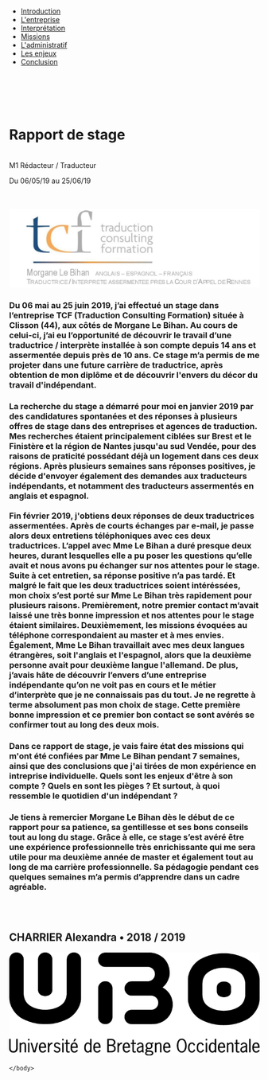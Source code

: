 <html>
	<head>
		<link rel="stylesheet" type="text/css" href="stylesheet.css">
		<title>Rapport de stage</title>
	</head>
	<body>
</br>
<ul id="navigation"> 
	<li><a href="file:///C:/Users/alexa/Documents/Stage/Pages%20HTML/Acceuil.html">Introduction</a></li> 
	<li><a href="file:///C:/Users/alexa/Documents/Stage/Pages%20HTML/L'entreprise.html">L'entreprise</a></li> 
	<li><a href="file:///C:/Users/alexa/Documents/Stage/Pages%20HTML/Interprétation.html">Interprétation</a></li> 
	<li><a href="file:///C:/Users/alexa/Documents/Stage/Pages%20HTML/Missions.html">Missions</a></li> 
	<li><a href="file:///C:/Users/alexa/Documents/Stage/Pages%20HTML/Administratif.html">L'administratif</a></li> 
	<li><a href="file:///C:/Users/alexa/Documents/Stage/Pages%20HTML/Enjeux.html">Les enjeux</a></li> 
	<li><a href="file:///C:/Users/alexa/Documents/Stage/Pages%20HTML/Conclusion.html">Conclusion</a></li> 
</ul> 
</BR>
</BR>
</BR>
</BR>
<h1>Rapport de stage</h1>
<div>
</BR>
M1 R&eacutedacteur / Traducteur 
<p> Du 06/05/19 au 25/06/19</p>
</div>
</br>
</br>
<img src="logo_tcf.jpg" id= "TCF" alt="logo TCF" />
<section> 
	<h3>Du 06 mai au 25 juin 2019, j’ai effectué un stage dans l’entreprise TCF (Traduction Consulting Formation) située à Clisson (44), aux côtés de Morgane Le Bihan. Au cours de celui-ci, j’ai eu l’opportunité de découvrir le travail d’une traductrice / interprète installée à son compte depuis 14 ans et assermentée depuis près de 10 ans. Ce stage m’a permis de me projeter dans une future carrière de traductrice, après obtention de mon diplôme et de découvrir l'envers du décor du travail d'indépendant. </h3>
	<h3>La recherche du stage a démarré pour moi en janvier 2019 par des candidatures spontanées et des réponses à plusieurs offres de stage dans des entreprises et agences de traduction. Mes recherches étaient principalement ciblées sur Brest et le Finistère et la région de Nantes jusqu'au sud Vendée, pour des raisons de praticité possédant déjà un logement dans ces deux régions. Après plusieurs semaines sans réponses positives, je décide d'envoyer également des demandes aux traducteurs indépendants, et notamment des traducteurs assermentés en anglais et espagnol. <br> <br> Fin février 2019, j'obtiens deux réponses de deux traductrices assermentées. Après de courts échanges par e-mail, je passe alors deux entretiens téléphoniques avec ces deux traductrices. L’appel avec Mme Le Bihan a duré presque deux heures, durant lesquelles elle a pu poser les questions qu’elle avait et nous avons pu échanger sur nos attentes pour le stage. Suite à cet entretien, sa réponse positive n’a pas tardé. Et malgré le fait que les deux traductrices soient intéréssées, mon choix s’est porté sur Mme Le Bihan très rapidement pour plusieurs raisons. Premièrement, notre premier contact m’avait laissé une très bonne impression et nos attentes pour le stage étaient similaires. Deuxièmement, les missions évoquées au téléphone correspondaient au master et à mes envies. Également, Mme Le Bihan travaillait avec mes deux langues étrangères, soit l'anglais et l'espagnol, alors que la deuxième personne avait pour deuxième langue l'allemand. De plus, j’avais hâte de découvrir l’envers d’une entreprise indépendante qu’on ne voit pas en cours et le métier d’interprète que je ne connaissais pas du tout. Je ne regrette à terme absolument pas mon choix de stage. Cette première bonne impression et ce premier bon contact se sont avérés se confirmer tout au long des deux mois.</h3>
	<h3> Dans ce rapport de stage, je vais faire état des missions qui m'ont été confiées par Mme Le Bihan pendant 7 semaines, ainsi que des conclusions que j'ai tirées de mon expérience en intreprise individuelle. Quels sont les enjeux d'être à son compte ? Quels en sont les pièges ? Et surtout, à quoi ressemble le quotidien d'un indépendant ? </h3>
	<h3> Je tiens à remercier Morgane Le Bihan dès le début de ce rapport pour sa patience, sa gentillesse et ses bons conseils tout au long du stage. Grâce à elle, ce stage s’est avéré être une expérience professionnelle très enrichissante qui me sera utile pour ma deuxième année de master et également tout au long de ma carrière professionnelle. Sa pédagogie pendant ces quelques semaines m’a permis d’apprendre dans un cadre agréable. </h3>
</section>
</br>
</br>
<footer> 
<h2> CHARRIER Alexandra &#x2022; 2018 / 2019 </h2>
<img src="logo_ubo.png" id= "UBO" alt="logo UBO" />
</footer>

	</body>

</html>
